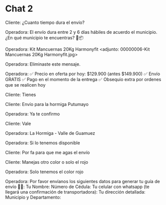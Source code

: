 # Chat 2

Cliente: ¿Cuanto tiempo dura el envío?

Operadora: El envío dura entre 2 y 6 días hábiles de acuerdo el municipio. ¿En qué municipio te encuentras? 🚙📦

Operadora: Kit Mancuernas 20Kg Harmonyfit ‎<adjunto: 00000006-Kit Mancuernas 20Kg Harmonyfit.jpg>

Operadora: ‎Eliminaste este mensaje.

Operadora: ✅ Precio en oferta por hoy: $129.900 (antes $149.900)
✅ Envío GRATIS
✅ Pago en el momento de la entrega
✅ Obsequio extra por ordenes que se realicen hoy

Cliente: Tienes

Cliente: Envío para la hormiga Putumayo

Operadora: Ya te confirmo

Cliente: Vale

Operadora: La Hormiga - Valle de Guamuez

Operadora: Si lo tenemos disponible

Cliente: Por fa para que me agas el envío

Cliente: Manejas otro color o solo el rojo

Operadora: Solo tenemos el color rojo

Operadora: Por favor envíanos los siguientes datos para generar tu guía de envío 🚛🥳:
Tu Nombre:
Número de Cédula:
Tu celular con whatsapp (te llegará una confirmación de transportadora):
Tu dirección detallada:
Municipio y Departamento:
